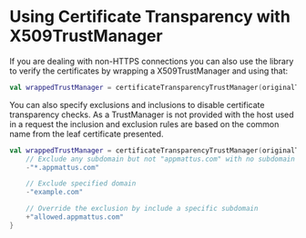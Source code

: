 # Using Certificate Transparency with X509TrustManager

If you are dealing with non-HTTPS connections you can also use the library to verify the certificates by wrapping a X509TrustManager and using
that:

```kotlin
val wrappedTrustManager = certificateTransparencyTrustManager(originalTrustManager)
```

You can also specify exclusions and inclusions to disable certificate transparency checks. As a TrustManager is not provided with the host used
in a request the inclusion and exclusion rules are based on the common name from the leaf certificate presented.

```kotlin
val wrappedTrustManager = certificateTransparencyTrustManager(originalTrustManager) {
    // Exclude any subdomain but not "appmattus.com" with no subdomain
    -"*.appmattus.com"

    // Exclude specified domain
    -"example.com"

    // Override the exclusion by include a specific subdomain
    +"allowed.appmattus.com"
}
```
